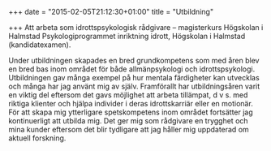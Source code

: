 +++
date = "2015-02-05T21:12:30+01:00"
title = "Utbildning"

+++
Att arbeta som idrottspsykologisk rådgivare – magisterkurs Högskolan i Halmstad Psykologiprogrammet inriktning idrott, Högskolan i Halmstad (kandidatexamen).

Under utbildningen skapades en bred grundkompetens som med åren blev en bred bas inom området för både allmänpsykologi och idrottspsykologi. Utbildningen gav många exempel på hur mentala färdigheter kan utvecklas och många har jag använt mig av själv. Framförallt har utbildningsåren varit en viktig del eftersom det gavs möjlighet att arbeta tillämpat, d v s. med riktiga klienter och hjälpa individer i deras idrottskarriär eller en motionär. För att skapa mig ytterligare spetskompetens inom området fortsätter jag kontinuerligt att utbilda mig. Det ger mig som rådgivare en trygghet och mina kunder eftersom det blir tydligare att jag håller mig uppdaterad om aktuell forskning.
